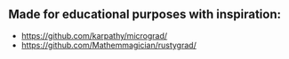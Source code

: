 ## Made for educational purposes with inspiration:

- https://github.com/karpathy/micrograd/
- https://github.com/Mathemmagician/rustygrad/
